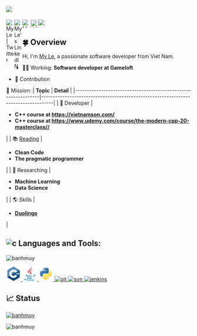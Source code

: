 ### <img src="https://media.giphy.com/media/ii0NswbQJl8PX5ZBtT/giphy.gif" width="400px">

<a href="https://twitter.com/banhmuy">
  <img align="left" alt="My Le | Twitter" width="22px" src="https://raw.githubusercontent.com/peterthehan/peterthehan/master/assets/twitter.svg" />
</a>
<a href="https://www.linkedin.com/in/lethidiemmy-gryffindor/">
  <img align="left" alt="My Le's LinkedIN" width="22px" src="https://raw.githubusercontent.com/peterthehan/peterthehan/master/assets/linkedin.svg" />
</a>
<a href="https://www.kaggle.com/banhmuy">
  <img align="left" src="https://raw.githubusercontent.com/rahuldkjain/github-profile-readme-generator/master/src/images/icons/Social/kaggle.svg" alt="My Le's kaggle" height="22" width="22" /></a>
<a href="https://auth.geeksforgeeks.org/user/diemmylethi">
  <img align="left" src="https://raw.githubusercontent.com/rahuldkjain/github-profile-readme-generator/master/src/images/icons/Social/geeks-for-geeks.svg" alt=""My Le's Geek" height="22" width="22" />
  </a>


![](https://visitor-badge.glitch.me/badge?page_id=banhmuy.banhmuy)
<br />

<h2 align="left">🍀 Overview </h2>

Hi, I'm [My Le](https://geminishark.wordpress.com/), a passionate software developer from Viet Nam.

- 👩‍💻 Working: **Software developer at Gameloft**

- 💚 Contribution

🎯 Mission:
| **Topic**                                                     | **Detail**                                                                        |
|---------------------------------------------------------------|-----------------------------------------------------------------------------------|
| 🌱 Developer                                                  | <ul><li>**C++ course at https://vietnamson.com/** </li><li>**C++ course at https://www.udemy.com/course/the-modern-cpp-20-masterclass//** </li></ul>                      |
| 📚 [Reading](https://www.goodreads.com/user/show/71295387-my) | <ul><li>**Clean Code**</li><li>**The pragmatic programmer**</li></ul>             |
| 🔬 Researching                                                | <ul><li>**Machine Learning** </li><li>**Data Science** </li></ul>                 |
| 🌎 Skills                                                     | <ul><li>**[Duolingo](https://www.duolingo.com/profile/SamsoniteMyLe)** </li></ul> |

<h2 align="left"> <img src="https://www.svgrepo.com/show/273713/computing-programming-language.svg" alt="c" width="40" height="40"/> Languages and Tools:</h2>
<p><img align="center" src="https://github-readme-stats.vercel.app/api/top-langs?username=banhmuy&show_icons=true&locale=en&layout=compact&theme=gotham" alt="banhmuy" /></p>
<p align="left"> 
<a href="https://en.cppreference.com/w/" target="_blank"> 
  <img src="https://raw.githubusercontent.com/github/explore/80688e429a7d4ef2fca1e82350fe8e3517d3494d/topics/cpp/cpp.png" alt="c" width="40" height="40"/> </a> 
<a href="https://www.java.com" target="_blank"> <img src="https://raw.githubusercontent.com/devicons/devicon/master/icons/java/java-original.svg" alt="java" width="40" height="40"/> </a> 
<!-- <a href="https://www.mysql.com/" target="_blank"> <img src="https://raw.githubusercontent.com/devicons/devicon/master/icons/mysql/mysql-original-wordmark.svg" alt="mysql" width="40" height="40"/> </a> -->
<a href="https://www.python.org" target="_blank"> <img src="https://raw.githubusercontent.com/devicons/devicon/master/icons/python/python-original.svg" alt="python" width="40" height="40"/> </a>
<a href="https://git-scm.com/" target="_blank"> 
  <img src="https://www.vectorlogo.zone/logos/git-scm/git-scm-icon.svg" alt="git" width="40" height="40"/> </a>
<a href="https://subversion.apache.org/" target="_blank"> <img src="https://upload.wikimedia.org/wikipedia/commons/2/22/Apache_Subversion_logo.svg" alt="svn" width="40" height="40"/> </a>
  <a href="https://www.jenkins.io/" target="_blank"> <img src="https://www.jenkins.io/images/logos/jenkins/jenkins.svg" alt="jenkins" width="40" height="40"/> </a>
</p>

<h2 align="left">📈 Status</h2>

<p align="left"> <a href="https://github.com/ryo-ma/github-profile-trophy"><img src="https://github-profile-trophy.vercel.app/?username=banhmuy" alt="banhmuy" /></a> </p>

<!-- # [![GitHub Streak](https://banhmuy.herokuapp.com?user=banhmuy&theme=gruvbox_duo&date_format=M%20j%5B%2C%20Y%5D&sideLabels=DD2727)](https://git.io/streak-stats) -->

<p><img align="left" src="https://github-readme-stats.vercel.app/api?username=banhmuy&show_icons=true&locale=en&theme=gotham" alt="banhmuy" />
</p>
